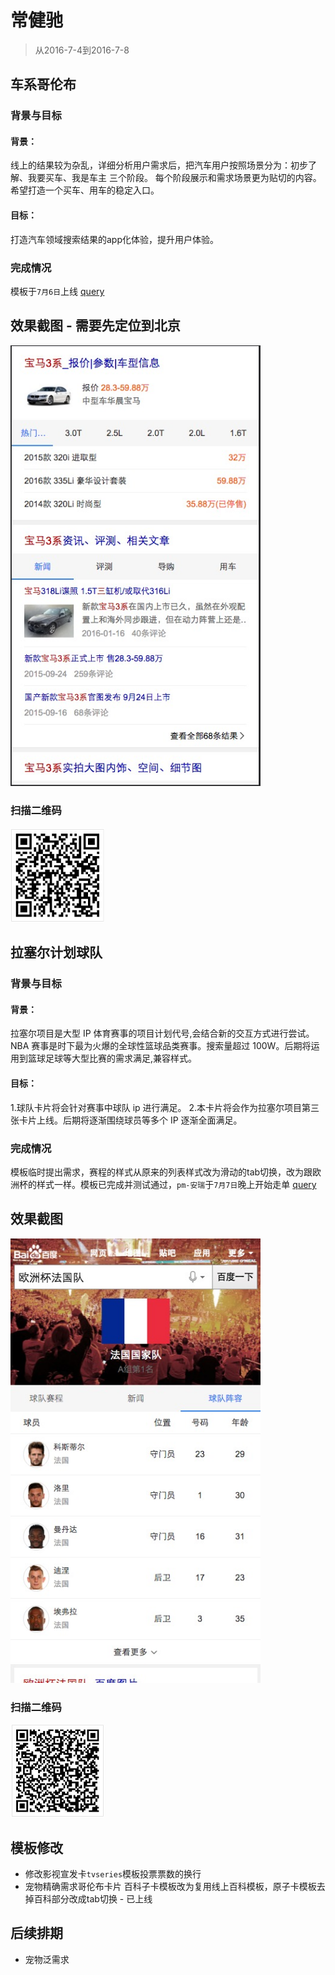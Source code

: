 # 常健驰

> 从2016-7-4到2016-7-8

## 车系哥伦布

### 背景与目标

#### 背景：
线上的结果较为杂乱，详细分析用户需求后，把汽车用户按照场景分为：初步了解、我要买车、我是车主 三个阶段。
每个阶段展示和需求场景更为贴切的内容。希望打造一个买车、用车的稳定入口。

#### 目标：
打造汽车领域搜索结果的app化体验，提升用户体验。

### 完成情况

模板于`7月6日`上线 [query](https://m.baidu.com/ssid=22266368616e676a69616e636869df09/s?word=%E5%AE%9D%E9%A9%AC3%E7%B3%BB&sid=102162)

## 效果截图 - 需要先定位到北京

<img src="./img/v_changjianchi/cx.png" width="400">

### 扫描二维码

<img src="./img/v_changjianchi/cxewm.png" width="150">

## 拉塞尔计划球队

### 背景与目标

#### 背景：
拉塞尔项目是大型 IP 体育赛事的项目计划代号,会结合新的交互方式进行尝试。NBA 赛事是时下最为火爆的全球性篮球品类赛事。搜索量超过
100W。后期将运用到篮球足球等大型比赛的需求满足,兼容样式。

#### 目标：
1.球队卡片将会针对赛事中球队 ip 进行满足。
2.本卡片将会作为拉塞尔项目第三张卡片上线。后期将逐渐围绕球员等多个 IP 逐渐全面满足。

### 完成情况

模板临时提出需求，赛程的样式从原来的列表样式改为滑动的tab切换，改为跟欧洲杯的样式一样。模板已完成并测试通过，`pm-安瑞`于`7月7日`晚上开始走单 [query](http://cp01-ps-fe-5.epc.baidu.com:8003/s?word=%E6%AC%A7%E6%B4%B2%E6%9D%AF%E6%B3%95%E5%9B%BD%E9%98%9F&ts=0252296&t_kt=0&rsv_iqid=18410657037417513585&sa=ihr_2&rsv_sug4=2191&ss=001)

## 效果截图

<img src="./img/v_changjianchi/sport.png" width="400">

### 扫描二维码

<img src="./img/v_changjianchi/sportewm.png" width="150">

## 模板修改

* 修改影视宣发卡`tvseries`模板投票票数的换行
* 宠物精确需求哥伦布卡片 百科子卡模板改为复用线上百科模板，原子卡模板去掉百科部分改成tab切换 - 已上线

## 后续排期

* 宠物泛需求
